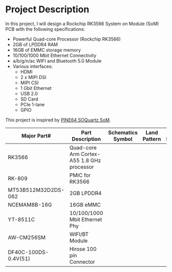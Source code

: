 # Project Description

In this project, I will design a Rockchip RK3566 System on Module (SoM) PCB with the following specifications:

- Powerful Quad-core Processor (Rockchip RK3566)
- 2GB of LPDDR4 RAM
-  16GB of EMMC storage memory
-  10/100/1000 Mbit Ethernet Connectivity
-  a/b/g/n/ac WIFI and Bluetooth 5.0 Module
-  Various interfaces:
	- HDMI
	- 2 x MIPI DSI
	- MIPI CSI
	- 1 Gbit Ethernet 
	- USB 2.0
	- SD Card
	- PCIe 1-lane
	- GPIO

This project is inspired by [PINE64 SOQuartz SoM](https://wiki.pine64.org/wiki/SOQuartz). 


| Major Part# | Part Description | Schematics Symbol | Land Pattern | 3D Model
|--|--|--|--|--|
| RK3566| Quad-core Arm Cortex-A55 1.8 GHz processor |  |
| RK-809| PMIC for RK3566 |  |
| MT53B512M32D2DS-062|2GB LPDDR4 | |
| NCEMAM8B-16G | 16GB eMMC | 
| YT-8511C | 10/100/1000 Mbit Ethernet Phy |
| AW-CM256SM | WIFI/BT Module |  
|DF40C-100DS-0.4V(51)|Hirose 100 pin Connector|


